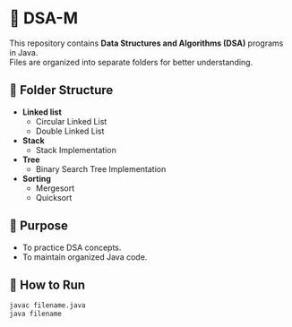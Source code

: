 # 🚀 DSA-M

This repository contains **Data Structures and Algorithms (DSA)** programs in Java.  
Files are organized into separate folders for better understanding.  

## 📂 Folder Structure
- **Linked list**
  - Circular Linked List
  - Double Linked List
- **Stack**
  - Stack Implementation
- **Tree**
  - Binary Search Tree Implementation
- **Sorting**
  - Mergesort
  - Quicksort
## 🎯 Purpose
- To practice DSA concepts.
- To maintain organized Java code.

## 🔗 How to Run
```bash
javac filename.java
java filename
